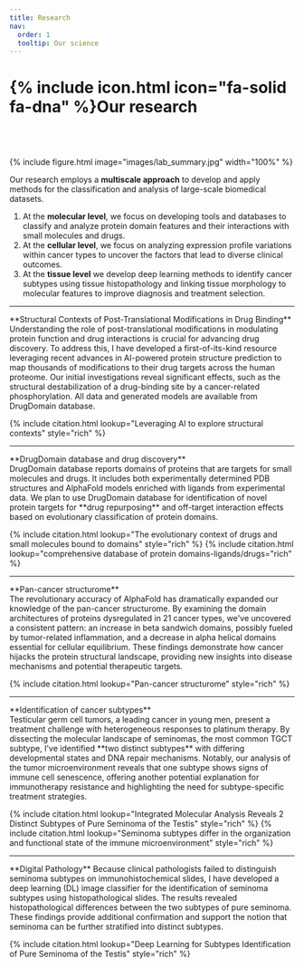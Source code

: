 ```yaml
---
title: Research
nav:
  order: 1
  tooltip: Our science
---
```


# {% include icon.html icon="fa-solid fa-dna" %}Our research
## <br>

{% include figure.html image="images/lab_summary.jpg" width="100%" %}

Our research employs a **multiscale approach** to develop and apply methods for the classification and analysis of large-scale biomedical datasets.

1. At the **molecular level**, we focus on developing tools and databases to classify and analyze protein domain features and their interactions with small molecules and drugs.
2. At the **cellular level**, we focus on analyzing expression profile variations within cancer types to uncover the factors that lead to diverse clinical outcomes.
3. At the **tissue level** we develop deep learning methods to identify cancer subtypes using tissue histopathology and linking tissue morphology to molecular features to improve diagnosis and treatment selection.

<hr>
**Structural Contexts of Post-Translational Modifications in Drug Binding** <br>
Understanding the role of post-translational modifications in modulating protein function and drug interactions is crucial for advancing drug discovery. To address this, I have developed a first-of-its-kind resource leveraging recent advances in AI-powered protein structure prediction to map thousands of modifications to their drug targets across the human proteome. Our initial investigations reveal significant effects, such as the structural destabilization of a drug-binding site by a cancer-related phosphorylation. All data and generated models are available from DrugDomain database.

{% include citation.html lookup="Leveraging AI to explore structural contexts" style="rich" %}

<hr>
**DrugDomain database and drug discovery** <br>
DrugDomain database reports domains of proteins that are targets for small molecules and drugs. It includes both experimentally determined PDB structures and AlphaFold models enriched with ligands from experimental data. We plan to use DrugDomain database for identification of novel protein targets for **drug repurposing** and off-target interaction effects based on evolutionary classification of protein domains.

{% include citation.html lookup="The evolutionary context of drugs and small molecules bound to domains" style="rich" %}
{% include citation.html lookup="comprehensive database of protein domains-ligands/drugs="rich" %}


<hr>
**Pan-cancer structurome** <br>
The revolutionary accuracy of AlphaFold has dramatically expanded our knowledge of the pan-cancer structurome. By examining the domain architectures of proteins dysregulated in 21 cancer types, we've uncovered a consistent pattern: an increase in beta sandwich domains, possibly fueled by tumor-related inflammation, and a decrease in alpha helical domains essential for cellular equilibrium. These findings demonstrate how cancer hijacks the protein structural landscape, providing new insights into disease mechanisms and potential therapeutic targets.

{% include citation.html lookup="Pan-cancer structurome" style="rich" %}

<hr>
**Identification of cancer subtypes** <br>
Testicular germ cell tumors, a leading cancer in young men, present a treatment challenge with heterogeneous responses to platinum therapy. By dissecting the molecular landscape of seminomas, the most common TGCT subtype, I've identified **two distinct subtypes** with differing developmental states and DNA repair mechanisms. Notably, our analysis of the tumor microenvironment reveals that one subtype shows signs of immune cell senescence, offering another potential explanation for immunotherapy resistance and highlighting the need for subtype-specific treatment strategies.

{% include citation.html lookup="Integrated Molecular Analysis Reveals 2 Distinct Subtypes of Pure Seminoma of the Testis" style="rich" %}
{% include citation.html lookup="Seminoma subtypes differ in the organization and functional state of the immune microenvironment" style="rich" %}

<hr>
**Digital Pathology**
Because clinical pathologists failed to distinguish seminoma subtypes on immunohistochemical slides, I have developed a deep learning (DL) image classifier for the identification of seminoma subtypes using histopathological slides. The results revealed histopathological differences between the two subtypes of pure seminoma. These findings provide additional confirmation and support the notion that seminoma can be further stratified into distinct subtypes.

{% include citation.html lookup="Deep Learning for Subtypes Identification of Pure Seminoma of the Testis" style="rich" %}
